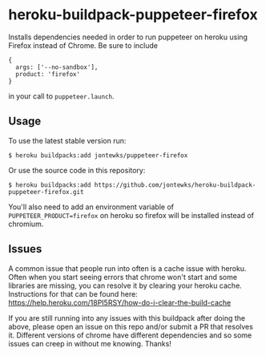 # heroku-buildpack-puppeteer-firefox

Installs dependencies needed in order to run puppeteer on heroku using Firefox instead of Chrome. Be sure to include

```
{
  args: ['--no-sandbox'],
  product: 'firefox'
}
```

in your call to `puppeteer.launch`.

## Usage

To use the latest stable version run:

```sh-session
$ heroku buildpacks:add jontewks/puppeteer-firefox
```

Or use the source code in this repository:

```sh-session
$ heroku buildpacks:add https://github.com/jontewks/heroku-buildpack-puppeteer-firefox.git
```

You'll also need to add an environment variable of `PUPPETEER_PRODUCT=firefox` on heroku so firefox will be installed instead of chromium.

## Issues

A common issue that people run into often is a cache issue with heroku. Often when you start seeing errors that chrome won't start and some libraries are missing, you can resolve it by clearing your heroku cache. Instructions for that can be found here: https://help.heroku.com/18PI5RSY/how-do-i-clear-the-build-cache

If you are still running into any issues with this buildpack after doing the above, please open an issue on this repo and/or submit a PR that resolves it. Different versions of chrome have different dependencies and so some issues can creep in without me knowing. Thanks!
